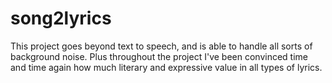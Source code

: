 # song2lyrics
This project goes beyond text to speech, and is able to handle all sorts of background noise. Plus throughout the project I've been convinced time and time again how much literary and expressive value in all types of lyrics.
